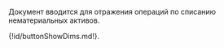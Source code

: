 ﻿Документ вводится для отражения операций по списанию нематериальных активов.

{!id/buttonShowDims.md!}.
